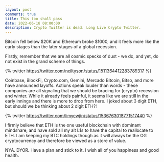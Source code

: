 ```yaml
---
layout: post
comments: true
title: This too shall pass
date: 2022-06-18 08:00:00
description: Crypto Twitter is dead. Long Live Crypto Twitter.
---
```

Bitcoin fell below $20K and Ethereum broke $1000, and it feels more like the early stages than the later stages of a global recession.

Firstly, remember that we are all cosmic specks of dust - we do, and yet, do not exist in the grand scheme of things.

{% twitter https://twitter.com/neiltyson/status/1511364412283789317 %}

Coinbase, BlockFi, Crypto.com, Gemini, Mercado Bitcoin, Bitso, and more have announced layoffs. Actions speak louder than words - these companies are all signaling that we should be bracing for (crypto) recession and winter. While it already feels painful, it seems like we are still in the early innings and there is more to drop from here. I joked about 3 digit ETH, but should we be thinking about 2 digit ETH?!

{% twitter https://twitter.com/limyewjin/status/1536763018771517440 %}

I firmly believe that ETH is the one useful blockchain with dominant mindshare, and have sold all my alt L1s to have the capital to reallocate to ETH. I am keeping my BTC holdings though as it will always be the OG cryptocurrency and therefore be viewed as a store of value.

NYA. DYOR. Have a plan and stick to it. I wish all of you happiness and good health.
